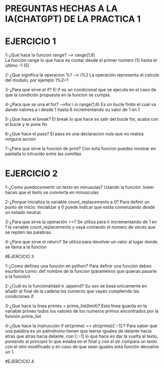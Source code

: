 # PREGUNTAS HECHAS A LA IA(CHATGPT) DE LA PRACTICA 1

# EJERCICIO 1
1-¿Qué hace la funcion range? --> range(1,6)  
La función range lo que hace es contar desde el primer numero (1) hasta el ultimo -1 (5)

2-¿Que significa la operacion %? --> i%2
La operación representa el calculo del modulo, por ejemplo 1%2=1

3-¿Para que sirve el if?
El if es un condicional que se ejecuta en el caso de que la condición propuesta en la funcion se cumpla.

4-¿Para que se una el for? -->for i in range(1,6)
Es un bucle finito el cual va dando valores a i desde 1 hasta 6 incrementando su valor de 1 en 1

5-¿Que hace el break?
El break lo que hace es salir del bucle for, acaba con el bucle y le pone fin

6-¿Que hace el pass?
El pass es una declaracion nula que no realiza ninguna accion

7-¿Para que sirve la función de print?
Con esta funcion puedes mostrar en pantalla lo intrucido entre las comillas

# EJERCICIO 2
1-¿Como puedoconvertir un texto en minusulas?
Usando la función .lower haces que el texto se convierta en minusculas

2-¿Porque inicializa la variable count_replacements a 0?
Para definir un punto de inicio: Inicializar a 0 puede indicar que estás comenzando desde un estado neutral.

3-¿Para que sirve la operación +=?
Se utiliza para ir incrementando de 1 en 1 la variable count_replacements y vaya contando el numero de veces que se repiten las palabras.

4-¿Para que sirve el return?
Se utiliza para devolver un valor al lugar donde se llama a la función

#EJERCICIO 3

1-¿Como defines una función en python?
Para definir una función debes escribirla como: def nombre de la funcion (parametros que quieras pasarle a la función) 

2-¿Cuál es la funcionalidad e .append?
Su uso se basa unicamente en añadir al final de la cadena los numeros que vayan cumpliendo las condiciones if.

3-¿Que hace la linea primes = prime_list(limit)?
Esta linea guarda en la variable primes todos los valores de los numeros primos encontrados por la función prime_list

4-¿Que hace la instrucción if str(prime) == str(prime)[::-1]:?
Para saber que una palabra es un palindromo tienen que leerse iguales de delante hacia  atras que atras hacia delante, con [::-1] lo que hace es dar la vuelta al texto, poniendo al principio lo que estaba en el final y con el str compara un texto con el otro modificado y en caso de que sean iguales esta función devuelve un 1.

#EJERCICIO 4
